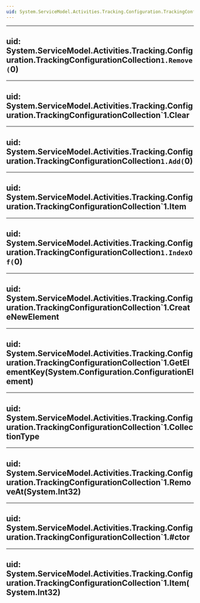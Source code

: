 ```yaml
---
uid: System.ServiceModel.Activities.Tracking.Configuration.TrackingConfigurationCollection`1
---
```


---
uid: System.ServiceModel.Activities.Tracking.Configuration.TrackingConfigurationCollection`1.Remove(`0)
---

---
uid: System.ServiceModel.Activities.Tracking.Configuration.TrackingConfigurationCollection`1.Clear
---

---
uid: System.ServiceModel.Activities.Tracking.Configuration.TrackingConfigurationCollection`1.Add(`0)
---

---
uid: System.ServiceModel.Activities.Tracking.Configuration.TrackingConfigurationCollection`1.Item
---

---
uid: System.ServiceModel.Activities.Tracking.Configuration.TrackingConfigurationCollection`1.IndexOf(`0)
---

---
uid: System.ServiceModel.Activities.Tracking.Configuration.TrackingConfigurationCollection`1.CreateNewElement
---

---
uid: System.ServiceModel.Activities.Tracking.Configuration.TrackingConfigurationCollection`1.GetElementKey(System.Configuration.ConfigurationElement)
---

---
uid: System.ServiceModel.Activities.Tracking.Configuration.TrackingConfigurationCollection`1.CollectionType
---

---
uid: System.ServiceModel.Activities.Tracking.Configuration.TrackingConfigurationCollection`1.RemoveAt(System.Int32)
---

---
uid: System.ServiceModel.Activities.Tracking.Configuration.TrackingConfigurationCollection`1.#ctor
---

---
uid: System.ServiceModel.Activities.Tracking.Configuration.TrackingConfigurationCollection`1.Item(System.Int32)
---
